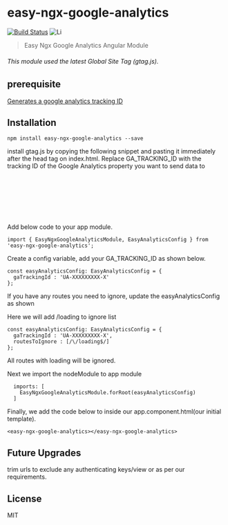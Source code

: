 # easy-ngx-google-analytics
[![Build Status](https://travis-ci.org/sharukworld/easy-ngx-google-analytics.svg?branch=master)](https://travis-ci.org/sharukworld/easy-ngx-google-analytics)
![Li](https://img.shields.io/npm/l/easy-ngx-google-analytics.svg)


> Easy Ngx Google Analytics Angular Module

###### This module used the latest Global Site Tag (gtag.js).

## prerequisite
[Generates a google analytics tracking ID](https://support.google.com/analytics/answer/1042508)
## Installation

```
npm install easy-ngx-google-analytics --save
```

install gtag.js by copying the following snippet and pasting it immediately after the head tag on index.html. Replace GA_TRACKING_ID with the tracking ID of the Google Analytics property you want to send data to
<pre>
  <!-- Global Site Tag (gtag.js) - Google Analytics -->
<script async src="https://www.googletagmanager.com/gtag/js?id=<b>GA_TRACKING_ID</b>"></script>
<script>
  window.dataLayer = window.dataLayer || [];
  function gtag(){dataLayer.push(arguments)};
  gtag('js', new Date());
  gtag('config', <b>'GA_TRACKING_ID'</b>, { 'send_page_view': false });
</script>
  </pre> 
  
Add below code to your app module.
```
import { EasyNgxGoogleAnalyticsModule, EasyAnalyticsConfig } from 'easy-ngx-google-analytics';
```

Create a config variable, add your  GA_TRACKING_ID as shown below.
```
const easyAnalyticsConfig: EasyAnalyticsConfig = {
  gaTrackingId : 'UA-XXXXXXXXX-X'
};
```

If you have any routes you need to ignore, update the easyAnalyticsConfig as shown

Here we will add /loading to ignore list

```
const easyAnalyticsConfig: EasyAnalyticsConfig = {
  gaTrackingId : 'UA-XXXXXXXXX-X',
  routesToIgnore : [/\/loading$/]
};
```
All routes with loading will be ignored.

Next we import the nodeModule to app module

```
  imports: [
    EasyNgxGoogleAnalyticsModule.forRoot(easyAnalyticsConfig)
  ]
```

Finally, we add the code below to inside our app.component.html(our initial template).
```
<easy-ngx-google-analytics></easy-ngx-google-analytics>
```
## Future Upgrades
trim urls to exclude any authenticating keys/view or as per our requirements.




## License

MIT


